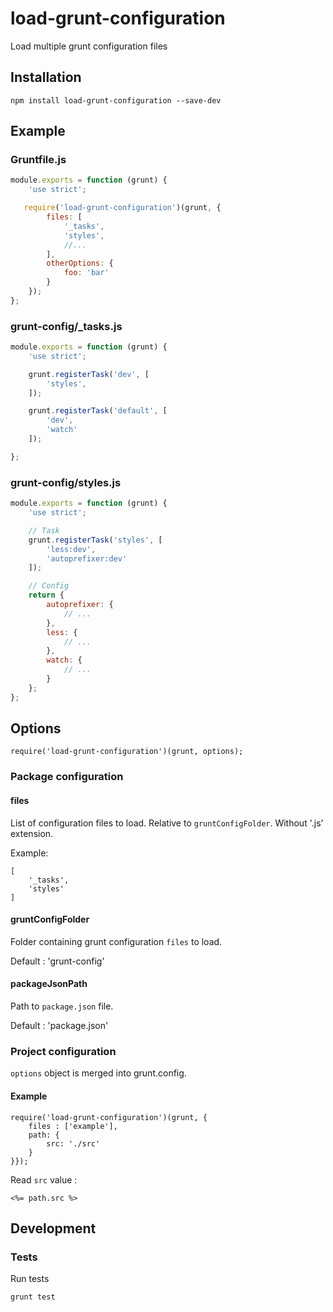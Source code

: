 # load-grunt-configuration

Load multiple grunt configuration files


## Installation

`npm install load-grunt-configuration --save-dev`


## Example

### Gruntfile.js
```js
module.exports = function (grunt) {
    'use strict';

   require('load-grunt-configuration')(grunt, {
        files: [
            '_tasks',
            'styles',
            //...
        ],
        otherOptions: {
            foo: 'bar'            
        }
    });
};
```

### grunt-config/_tasks.js
```js
module.exports = function (grunt) {
    'use strict';

    grunt.registerTask('dev', [
        'styles',
    ]);

    grunt.registerTask('default', [
        'dev',
        'watch'
    ]);

};
```

### grunt-config/styles.js
```js
module.exports = function (grunt) {
    'use strict';

    // Task
    grunt.registerTask('styles', [
        'less:dev',
        'autoprefixer:dev'
    ]);

    // Config
    return {
        autoprefixer: {
            // ...
        },
        less: {
            // ...
        },
        watch: {
            // ...
        }
    };
};
```

## Options

```
require('load-grunt-configuration')(grunt, options);
```

### Package configuration

#### files
List of configuration files to load. Relative to `gruntConfigFolder`. Without '.js' extension.

Example:

```
[
    '_tasks',
    'styles'
]
```

#### gruntConfigFolder
Folder containing grunt configuration `files` to load.

Default : 'grunt-config'


#### packageJsonPath
Path to `package.json` file.

Default : 'package.json'


### Project configuration
```options``` object is merged into grunt.config.

#### Example

```
require('load-grunt-configuration')(grunt, {
    files : ['example'],
    path: {
        src: './src'
    }
}});
```

Read ``src`` value : 
```
<%= path.src %>
```


## Development

### Tests

Run tests
```
grunt test
```